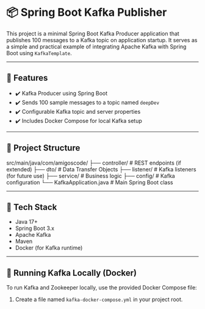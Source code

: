 # 📦 Spring Boot Kafka Publisher

This project is a minimal Spring Boot Kafka Producer application that publishes 100 messages to a Kafka topic on application startup. It serves as a simple and practical example of integrating Apache Kafka with Spring Boot using `KafkaTemplate`.

---

## 🚀 Features

- ✔️ Kafka Producer using Spring Boot
- ✔️ Sends 100 sample messages to a topic named `deepDev`
- ✔️ Configurable Kafka topic and server properties
- ✔️ Includes Docker Compose for local Kafka setup

---

## 📂 Project Structure
src/main/java/com/amigoscode/
├── controller/ # REST endpoints (if extended)
├── dto/ # Data Transfer Objects
├── listener/ # Kafka listeners (for future use)
├── service/ # Business logic
├── config/ # Kafka configuration
└── KafkaApplication.java # Main Spring Boot class

---

## 🧰 Tech Stack

- Java 17+
- Spring Boot 3.x
- Apache Kafka
- Maven
- Docker (for Kafka runtime)

---

## 🐳 Running Kafka Locally (Docker)

To run Kafka and Zookeeper locally, use the provided Docker Compose file:

1. Create a file named `kafka-docker-compose.yml` in your project root.


